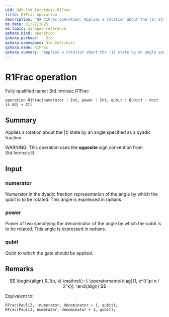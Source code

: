 ```yaml
---
uid: Qdk.Std.Intrinsic.R1Frac
title: R1Frac operation
description: "Q# R1Frac operation: Applies a rotation about the |1⟩ state by an angle specified as a dyadic fraction.  WARNING: This operation uses the **opposite** sign convention from Std.Intrinsic.R."
ms.date: 01/22/2025
ms.topic: managed-reference
qsharp.kind: operation
qsharp.package: __Std__
qsharp.namespace: Std.Intrinsic
qsharp.name: R1Frac
qsharp.summary: "Applies a rotation about the |1⟩ state by an angle specified as a dyadic fraction.  WARNING: This operation uses the **opposite** sign convention from Std.Intrinsic.R."
---
```


# R1Frac operation

Fully qualified name: Std.Intrinsic.R1Frac

```qsharp
operation R1Frac(numerator : Int, power : Int, qubit : Qubit) : Unit is Adj + Ctl
```

## Summary
Applies a rotation about the |1⟩ state by an angle specified
as a dyadic fraction.

WARNING:
This operation uses the **opposite** sign convention from
Std.Intrinsic.R.

## Input
### numerator
Numerator in the dyadic fraction representation of the angle
by which the qubit is to be rotated. This angle is expressed in radians.
### power
Power of two specifying the denominator of the angle by which
the qubit is to be rotated. This angle is expressed in radians.
### qubit
Qubit to which the gate should be applied.

## Remarks
$$
\begin{align}
    R_1(n, k) \mathrel{:=}
    \operatorname{diag}(1, e^{i \pi n / 2^k}).
\end{align}
$$

Equivalent to:
```qsharp
RFrac(PauliZ, -numerator, denominator + 1, qubit);
RFrac(PauliI, numerator, denominator + 1, qubit);
```
